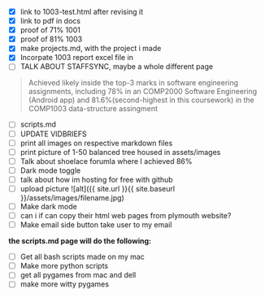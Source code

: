 - [X] link to 1003-test.html after revising it
- [X] link to pdf in docs
- [X] proof of 71% 1001
- [X] proof of 81% 1003
- [X] make projects.md, with the project i made
- [X] Incorpate 1003 report excel file in
- [ ] TALK ABOUT STAFFSYNC, maybe a whole different page

> Achieved likely inside the top-3 marks in software engineering assignments, including 78% in an COMP2000 Software Engineering (Android app) and 81.6%(second-highest in this coursework) in the COMP1003 data-structure assingment

- [ ] scripts.md
- [ ] UPDATE VIDBRIEFS
- [ ] print all images on respective markdown files
- [ ] print picture of 1-50 balanced tree housed in assets/images
- [ ] Talk about shoelace forumla where I achieved 86%
- [ ] Dark mode toggle
- [ ] talk about how im hosting for free with github
- [ ] upload picture ![alt]({{ site.url }}{{ site.baseurl }}/assets/images/filename.jpg)
- [ ] Make dark mode
- [ ] can i if can copy their html web pages from plymouth website?
- [ ] Make email side button take user to my email

**the scripts.md page will do the following:**

- [ ] Get all bash scripts made on my mac
- [ ] Make more python scripts
- [ ] get all pygames from mac and dell
- [ ] make more witty pygames
